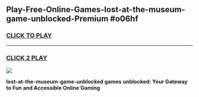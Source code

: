 
## Play-Free-Online-Games-lost-at-the-museum-game-unblocked-Premium #o06hf
<h3>
<a href="https://premium.freeplayer.one?title=lost-at-the-museum-game-unblocked&ref=8M">CLICK TO PLAY</a></h3>
<hr>

<h3>
<a href="https://premium.freeplayer.one?title=lost-at-the-museum-game-unblocked&ref=8M">CLICK 2 PLAY</a>
  
</h3>

<a href="https://premium.freeplayer.one?title=lost-at-the-museum-game-unblocked&ref=8M"><img src="https://clearcache.store/games.png"></a>


**lost-at-the-museum-game-unblocked games unblocked: Your Gateway to Fun and Accessible Online Gaming**
